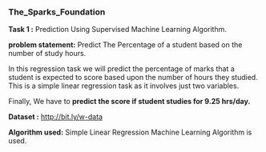 ### The_Sparks_Foundation

**Task 1 :**  Prediction Using Supervised Machine Learning Algorithm.

**problem statement:** Predict The Percentage of a student based on the number of study hours.

In this regression task we will predict the percentage of marks that a student is expected to score based upon the number of hours they studied. This is a simple linear regression task as it involves just two variables.

Finally, We have to **predict the score if student studies for 9.25 hrs/day.**

**Dataset :**  http://bit.ly/w-data

**Algorithm used:**  Simple Linear Regression Machine Learning Algorithm is used.
